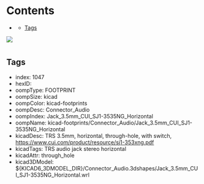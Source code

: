 



Contents
========

* [](#)
	* [Tags](#tags)
  
![][im]
# 

## Tags

- index: 1047
- hexID: 
- oompType: FOOTPRINT
- oompSize: kicad
- oompColor: kicad-footprints
- oompDesc: Connector_Audio
- oompIndex: Jack_3.5mm_CUI_SJ1-3535NG_Horizontal
- oompName: kicad-footprints/Connector_Audio/Jack_3.5mm_CUI_SJ1-3535NG_Horizontal
- kicadDesc: TRS 3.5mm, horizontal, through-hole, with switch, https://www.cui.com/product/resource/sj1-353xng.pdf
- kicadTags: TRS audio jack stereo horizontal
- kicadAttr: through_hole
- kicad3DModel: ${KICAD6_3DMODEL_DIR}/Connector_Audio.3dshapes/Jack_3.5mm_CUI_SJ1-3535NG_Horizontal.wrl



[im]: image.png
